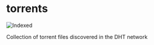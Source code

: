 torrents 
========
![Indexed](https://img.shields.io/badge/indexed-92119-blue)

Collection of torrent files discovered in the DHT network
